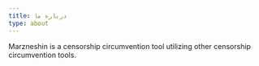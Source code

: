 ```yaml
---
title: درباره ما
type: about
---
```


Marzneshin is a censorship circumvention tool utilizing other censorship
circumvention tools.
